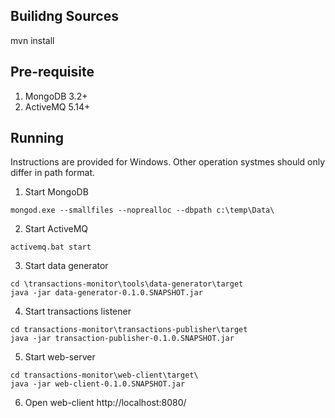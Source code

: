 ## Builidng Sources

mvn install

## Pre-requisite

1. MongoDB 3.2+
2. ActiveMQ 5.14+

## Running

Instructions are provided for Windows. Other operation systmes should only differ in path format.

1. Start MongoDB 
 ```
mongod.exe --smallfiles --noprealloc --dbpath c:\temp\Data\
```

2. Start ActiveMQ 
 ```
activemq.bat start
```

3. Start data generator
  ```
cd \transactions-monitor\tools\data-generator\target
java -jar data-generator-0.1.0.SNAPSHOT.jar
```
4. Start transactions listener
 ```
cd transactions-monitor\transactions-publisher\target
java -jar transaction-publisher-0.1.0.SNAPSHOT.jar
```

5. Start web-server
 ```
cd transactions-monitor\web-client\target\
java -jar web-client-0.1.0.SNAPSHOT.jar
```

6. Open web-client http://localhost:8080/
